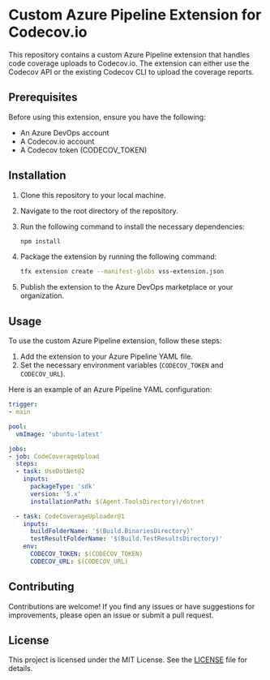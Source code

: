 # Custom Azure Pipeline Extension for Codecov.io

This repository contains a custom Azure Pipeline extension that handles code coverage uploads to Codecov.io. The extension can either use the Codecov API or the existing Codecov CLI to upload the coverage reports.

## Prerequisites

Before using this extension, ensure you have the following:

- An Azure DevOps account
- A Codecov.io account
- A Codecov token (CODECOV_TOKEN)

## Installation

1. Clone this repository to your local machine.
2. Navigate to the root directory of the repository.
3. Run the following command to install the necessary dependencies:

   ```sh
   npm install
   ```

4. Package the extension by running the following command:

   ```sh
   tfx extension create --manifest-globs vss-extension.json
   ```

5. Publish the extension to the Azure DevOps marketplace or your organization.

## Usage

To use the custom Azure Pipeline extension, follow these steps:

1. Add the extension to your Azure Pipeline YAML file.
2. Set the necessary environment variables (`CODECOV_TOKEN` and `CODECOV_URL`).

Here is an example of an Azure Pipeline YAML configuration:

```yaml
trigger:
- main

pool:
  vmImage: 'ubuntu-latest'

jobs:
- job: CodeCoverageUpload
  steps:
  - task: UseDotNet@2
    inputs:
      packageType: 'sdk'
      version: '5.x'
      installationPath: $(Agent.ToolsDirectory)/dotnet

  - task: CodeCoverageUploader@1
    inputs:
      buildFolderName: '$(Build.BinariesDirectory)'
      testResultFolderName: '$(Build.TestResultsDirectory)'
    env:
      CODECOV_TOKEN: $(CODECOV_TOKEN)
      CODECOV_URL: $(CODECOV_URL)
```

## Contributing

Contributions are welcome! If you find any issues or have suggestions for improvements, please open an issue or submit a pull request.

## License

This project is licensed under the MIT License. See the [LICENSE](LICENSE) file for details.
